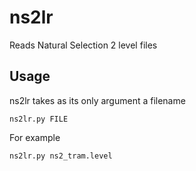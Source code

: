 ns2lr
=====

Reads Natural Selection 2 level files

Usage
-------

ns2lr takes as its only argument a filename

    ns2lr.py FILE

For example

    ns2lr.py ns2_tram.level